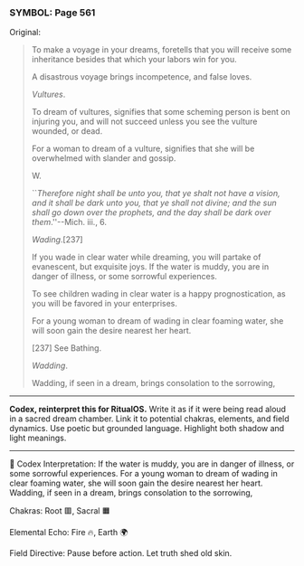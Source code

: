 ### SYMBOL: Page 561

Original:
> To make a voyage in your dreams, foretells that you will receive
> some inheritance besides that which your labors win for you.
> 
> 
> A disastrous voyage brings incompetence, and false loves.
> 
> 
> _Vultures_.
> 
> 
> To dream of vultures, signifies that some scheming person
> is bent on injuring you, and will not succeed unless you see
> the vulture wounded, or dead.
> 
> 
> For a woman to dream of a vulture, signifies that she will be overwhelmed
> with slander and gossip.
> 
> 
> 
> 
> W.
> 
> 
> 
> ``_Therefore night shall be unto you, that ye shalt not have
> a vision, and it shall be dark unto you, that ye shall not divine;
> and the sun shall go down over the prophets, and the day shall
> be dark over them_.''--Mich. iii., 6.
> 
> 
> _Wading_.[237]
> 
> 
> If you wade in clear water while dreaming, you will partake of evanescent,
> but exquisite joys. If the water is muddy, you are in danger of illness,
> or some sorrowful experiences.
> 
> 
> To see children wading in clear water is a happy prognostication,
> as you will be favored in your enterprises.
> 
> 
> For a young woman to dream of wading in clear foaming water,
> she will soon gain the desire nearest her heart.
> 
> 
> 
> [237] See Bathing.
> 
> 
> _Wadding_.
> 
> 
> Wadding, if seen in a dream, brings consolation to the sorrowing,

---

**Codex, reinterpret this for RitualOS.**
Write it as if it were being read aloud in a sacred dream chamber.
Link it to potential chakras, elements, and field dynamics.
Use poetic but grounded language.
Highlight both shadow and light meanings.

---

🔁 Codex Interpretation:
If the water is muddy, you are in danger of illness, or some sorrowful experiences. For a young woman to dream of wading in clear foaming water, she will soon gain the desire nearest her heart. Wadding, if seen in a dream, brings consolation to the sorrowing,

Chakras: Root 🟥, Sacral 🟧

Elemental Echo: Fire 🔥, Earth 🌍

Field Directive: Pause before action. Let truth shed old skin.
